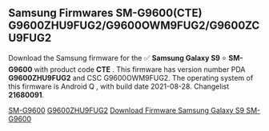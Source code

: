 <h2>Samsung Firmwares SM-G9600(CTE) G9600ZHU9FUG2/G9600OWM9FUG2/G9600ZCU9FUG2</h2>
Download the Samsung firmware for the ✅ <strong>Samsung Galaxy S9 </strong> ⭐ <strong>SM-G9600</strong> with product code <strong>CTE</strong> . This firmware has version number PDA <strong>G9600ZHU9FUG2</strong> and CSC G9600OWM9FUG2. The operating system of this firmware is Android Q , with build date 2021-08-28. Changelist <strong>21680091</strong>.


[SM-G9600](https://samfirm.shop/samsung/model/SM-G9600)
[G9600ZHU9FUG2](https://samfirm.shop/samsung/pda/G9600ZHU9FUG2)
[Download Firmware Samsung Galaxy S9 SM-G9600](https://samfirm.shop/samsung/firmware/452498)
